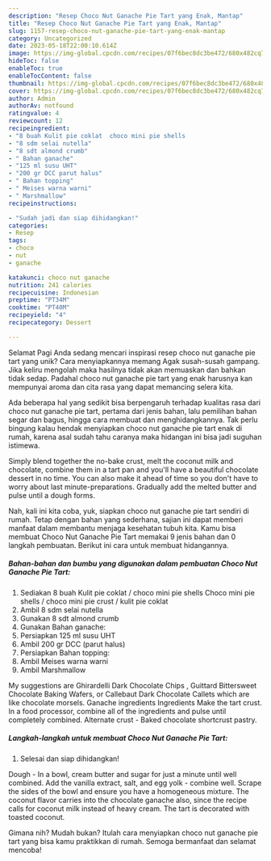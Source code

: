 ```yaml
---
description: "Resep Choco Nut Ganache Pie Tart yang Enak, Mantap"
title: "Resep Choco Nut Ganache Pie Tart yang Enak, Mantap"
slug: 1157-resep-choco-nut-ganache-pie-tart-yang-enak-mantap
category: Uncategorized
date: 2023-05-18T22:00:10.614Z
image: https://img-global.cpcdn.com/recipes/07f6bec8dc3be472/680x482cq70/choco-nut-ganache-pie-tart-foto-resep-utama.jpg
hideToc: false
enableToc: true
enableTocContent: false
thumbnail: https://img-global.cpcdn.com/recipes/07f6bec8dc3be472/680x482cq70/choco-nut-ganache-pie-tart-foto-resep-utama.jpg
cover: https://img-global.cpcdn.com/recipes/07f6bec8dc3be472/680x482cq70/choco-nut-ganache-pie-tart-foto-resep-utama.jpg
author: Admin
authorAv: notfound
ratingvalue: 4
reviewcount: 12
recipeingredient:
- "8 buah Kulit pie coklat  choco mini pie shells                      Choco mini pie shells  choco mini pie crust  kulit pie coklat"
- "8 sdm selai nutella"
- "8 sdt almond crumb"
- " Bahan ganache"
- "125 ml susu UHT"
- "200 gr DCC parut halus"
- " Bahan topping"
- " Meises warna warni"
- " Marshmallow"
recipeinstructions:

- "Sudah jadi dan siap dihidangkan!"
categories:
- Resep
tags:
- choco
- nut
- ganache

katakunci: choco nut ganache 
nutrition: 241 calories
recipecuisine: Indonesian
preptime: "PT34M"
cooktime: "PT40M"
recipeyield: "4"
recipecategory: Dessert

---
```



Selamat Pagi Anda sedang mencari inspirasi resep choco nut ganache pie tart yang unik? Cara menyiapkannya memang Agak susah-susah gampang. Jika keliru mengolah maka hasilnya tidak akan memuaskan dan bahkan tidak sedap. Padahal choco nut ganache pie tart yang enak harusnya kan mempunyai aroma dan cita rasa yang dapat memancing selera kita.


Ada beberapa hal yang sedikit bisa berpengaruh terhadap kualitas rasa dari choco nut ganache pie tart, pertama dari jenis bahan, lalu pemilihan bahan segar dan bagus, hingga cara membuat dan menghidangkannya. Tak perlu bingung kalau hendak menyiapkan choco nut ganache pie tart enak di rumah, karena asal sudah tahu caranya maka hidangan ini bisa jadi suguhan istimewa.

Simply blend together the no-bake crust, melt the coconut milk and chocolate, combine them in a tart pan and you&#39;ll have a beautiful chocolate dessert in no time. You can also make it ahead of time so you don&#39;t have to worry about last minute-preparations. Gradually add the melted butter and pulse until a dough forms.


Nah, kali ini kita coba, yuk, siapkan choco nut ganache pie tart sendiri di rumah. Tetap dengan bahan yang sederhana, sajian ini dapat memberi manfaat dalam membantu menjaga kesehatan tubuh kita. Kamu bisa membuat Choco Nut Ganache Pie Tart memakai 9 jenis bahan dan 0 langkah pembuatan. Berikut ini cara untuk membuat hidangannya.

<!--inarticleads1-->

##### Bahan-bahan dan bumbu yang digunakan dalam pembuatan Choco Nut Ganache Pie Tart:

1. Sediakan 8 buah Kulit pie coklat / choco mini pie shells                      Choco mini pie shells / choco mini pie crust / kulit pie coklat
1. Ambil 8 sdm selai nutella
1. Gunakan 8 sdt almond crumb
1. Gunakan  Bahan ganache:
1. Persiapkan 125 ml susu UHT
1. Ambil 200 gr DCC (parut halus)
1. Persiapkan  Bahan topping:
1. Ambil  Meises warna warni
1. Ambil  Marshmallow


My suggestions are Ghirardelli Dark Chocolate Chips , Guittard Bittersweet Chocolate Baking Wafers, or Callebaut Dark Chocolate Callets which are like chocolate morsels. Ganache ingredients Ingredients Make the tart crust. In a food processor, combine all of the ingredients and pulse until completely combined. Alternate crust - Baked chocolate shortcrust pastry. 

<!--inarticleads2-->

##### Langkah-langkah untuk membuat Choco Nut Ganache Pie Tart:


1. Selesai dan siap dihidangkan!

Dough - In a bowl, cream butter and sugar for just a minute until well combined. Add the vanilla extract, salt, and egg yolk - combine well. Scrape the sides of the bowl and ensure you have a homogeneous mixture. The coconut flavor carries into the chocolate ganache also, since the recipe calls for coconut milk instead of heavy cream. The tart is decorated with toasted coconut. 

Gimana nih? Mudah bukan? Itulah cara menyiapkan choco nut ganache pie tart yang bisa kamu praktikkan di rumah. Semoga bermanfaat dan selamat mencoba!
